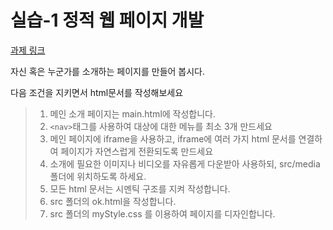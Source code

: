 # 실습-1 정적 웹 페이지 개발

[과제 링크](https://classroom.github.com/a/XHA25laR "과제 링크")

자신 혹은 누군가를 소개하는 페이지를 만들어 봅시다.


다음 조건을 지키면서 html문서를 작성해보세요 
> 1. 메인 소개 페이지는 main.html에 작성합니다.
> 2. `<nav>`태그를 사용하여 대상에 대한 메뉴를 최소 3개 만드세요 
> 3. 메인 페이지에 iframe을 사용하고, iframe에 여러 가지 html 문서를 연결하여 페이지가 자연스럽게 전환되도록 만드세요 
> 4. 소개에 필요한 이미지나 비디오를 자유롭게 다운받아 사용하되, src/media 폴더에 위치하도록 하세요.
> 5. 모든 html 문서는 시멘틱 구조를 지켜 작성합니다.
> 6. src 폴더의 ok.html을 작성합니다.
> 7. src 폴더의 myStyle.css 를 이용하여 페이지를 디자인합니다.
